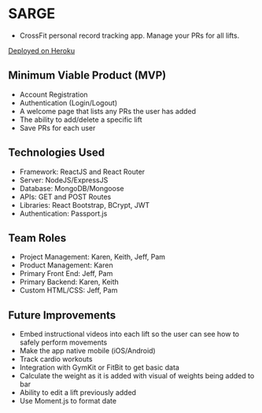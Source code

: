# SARGE
* CrossFit personal record tracking app.  Manage your PRs for all lifts.

[Deployed on Heroku](https://guarded-oasis-99226.herokuapp.com/)

## Minimum Viable Product (MVP) 
* Account Registration
* Authentication (Login/Logout)
* A welcome page that lists any PRs the user has added
* The ability to add/delete a specific lift 
* Save PRs for each user 

## Technologies Used
* Framework: ReactJS and React Router 
* Server: NodeJS/ExpressJS 
* Database: MongoDB/Mongoose
* APIs: GET and POST Routes
* Libraries: React Bootstrap, BCrypt, JWT
* Authentication: Passport.js

## Team Roles
* Project Management: Karen, Keith, Jeff, Pam 
* Product Management: Karen 
* Primary Front End: Jeff, Pam
* Primary Backend: Karen, Keith 
* Custom HTML/CSS: Jeff, Pam 

## Future Improvements
* Embed instructional videos into each lift so the user can see how to safely perform movements 
* Make the app native mobile (iOS/Android) 
* Track cardio workouts 
* Integration with GymKit or FitBit to get basic data
* Calculate the weight as it is added with visual of weights being added to bar
* Ability to edit a lift previously added
* Use Moment.js to format date






